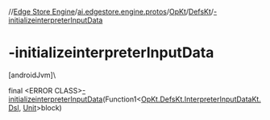//[Edge Store Engine](../../../../index.md)/[ai.edgestore.engine.protos](../../index.md)/[OpKt](../index.md)/[DefsKt](index.md)/[-initializeinterpreterInputData](-initializeinterpreter-input-data.md)

# -initializeinterpreterInputData

[androidJvm]\

final &lt;ERROR CLASS&gt;[-initializeinterpreterInputData](-initializeinterpreter-input-data.md)(Function1&lt;[OpKt.DefsKt.InterpreterInputDataKt.Dsl](-interpreter-input-data-kt/-dsl/index.md), [Unit](https://kotlinlang.org/api/latest/jvm/stdlib/kotlin/-unit/index.html)&gt;block)
